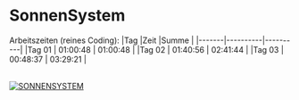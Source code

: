 # SonnenSystem

Arbeitszeiten (reines Coding):
|Tag    |Zeit      |Summe     |
|-------|----------|----------|
|Tag 01 | 01:00:48 | 01:00:48 |
|Tag 02 | 01:40:56 | 02:41:44 |
|Tag 03 | 00:48:37 | 03:29:21 |

\
[![SONNENSYSTEM](https://img.youtube.com/vi/3S-FdxqOacE/maxresdefault)](https://youtu.be/3S-FdxqOacE "SONNENSYSTEM")

